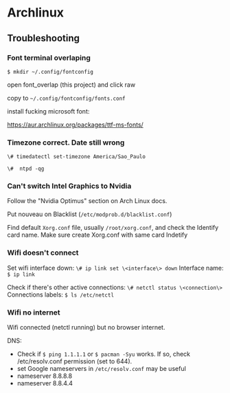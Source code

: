 # Archlinux


## Troubleshooting

### Font terminal overlaping
`$ mkdir ~/.config/fontconfig`

open font_overlap (this project) and click raw

copy to `~/.config/fontconfig/fonts.conf`

install fucking microsoft font:

https://aur.archlinux.org/packages/ttf-ms-fonts/

### Timezone correct. Date still wrong

`\# timedatectl set-timezone America/Sao_Paulo`

`\#  ntpd -qg`


### Can't switch Intel Graphics to Nvidia

Follow the "Nvidia Optimus" section on Arch Linux docs.

Put nouveau on Blacklist (`/etc/modprob.d/blacklist.conf`)

Find default `Xorg.conf` file, usually `/root/xorg.conf`, and check the Identify card name.
Make sure create Xorg.conf with same card Indetify

### Wifi doesn't connect

Set wifi interface down:
`\# ip link set \<interface\> down`
Interface name:
`$ ip link`

Check if there's other active connections: 
`\# netctl status \<connection\>`
Connections labels:
`$ ls /etc/netctl`

### Wifi no internet

Wifi connected (netctl running) but no browser internet.

DNS:
- Check if `$ ping 1.1.1.1` or `$ pacman -Syu` works. If so, check /etc/resolv.conf permission (set to 644).
- set Google nameservers in `/etc/resolv.conf` may be useful
- nameserver 8.8.8.8
- nameserver 8.8.4.4
